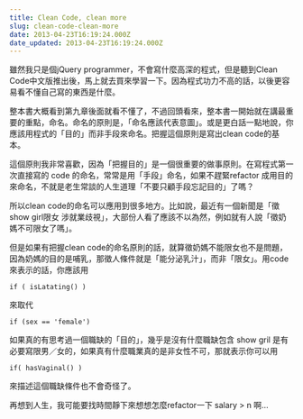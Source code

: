```yaml
---
title: Clean Code, clean more
slug: clean-code-clean-more
date: 2013-04-23T16:19:24.000Z
date_updated: 2013-04-23T16:19:24.000Z
---
```


雖然我只是個jQuery programmer，不會寫什麼高深的程式，但是聽到Clean Code中文版推出後，馬上就去買來學習一下。因為程式功力不高的話，以後更容易看不懂自己寫的東西是什麼。

整本書大概看到第九章後面就看不懂了，不過回頭看來，整本書一開始就在講最重要的重點，命名。命名的原則是，「命名應該代表意圖」。或是更白話一點地說，你應該用程式的「目的」而非手段來命名。把握這個原則是寫出clean code的基本。

這個原則我非常喜歡，因為「把握目的」是一個很重要的做事原則。在寫程式第一次直接寫的 code 的命名，常常是用「手段」命名，如果不趕緊refactor 成用目的來命名，不就是老生常談的人生道理「不要只顧手段忘記目的」了嗎？

所以clean code的命名可以應用到很多地方。比如說，最近有一個新聞是「徵show girl限女 涉就業歧視」，大部份人看了應該不以為然，例如就有人說「徵奶媽不可限女了嗎」。

但是如果有把握clean code的命名原則的話，就算徵奶媽不能限女也不是問題，因為奶媽的目的是哺乳，那徵人條件就是「能分泌乳汁」，而非「限女」。用code來表示的話，你應該用

    if ( isLatating() )
    

來取代

    if (sex == 'female')
    

如果真的有思考過一個職缺的「目的」，幾乎是沒有什麼職缺包含 show gril 是有必要寫限男／女的，如果真有什麼職業真的是非女性不可，那就表示你可以用

    if( hasVaginal() )
    

來描述這個職缺條件也不會奇怪了。

再想到人生，我可能要找時間靜下來想想怎麼refactor一下 salary > n 啊&hellip;
